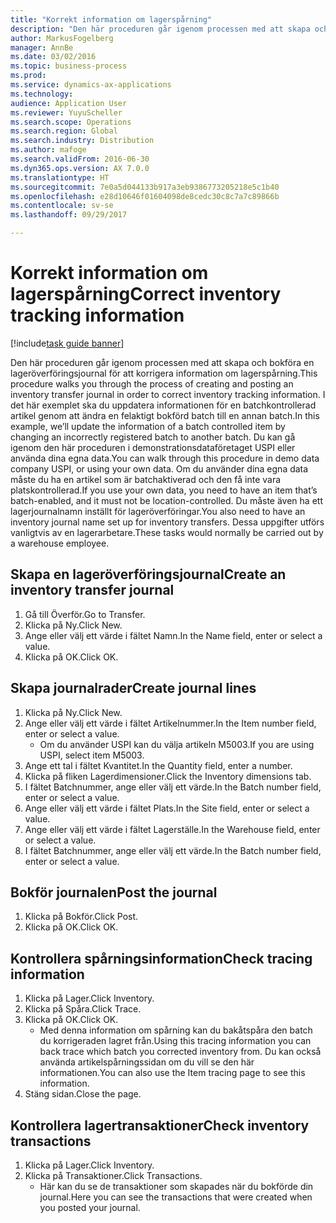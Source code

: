 ```yaml
---
title: "Korrekt information om lagerspårning"
description: "Den här proceduren går igenom processen med att skapa och bokföra en lageröverföringsjournal för att korrigera information om lagerspårning."
author: MarkusFogelberg
manager: AnnBe
ms.date: 03/02/2016
ms.topic: business-process
ms.prod: 
ms.service: dynamics-ax-applications
ms.technology: 
audience: Application User
ms.reviewer: YuyuScheller
ms.search.scope: Operations
ms.search.region: Global
ms.search.industry: Distribution
ms.author: mafoge
ms.search.validFrom: 2016-06-30
ms.dyn365.ops.version: AX 7.0.0
ms.translationtype: HT
ms.sourcegitcommit: 7e0a5d044133b917a3eb9386773205218e5c1b40
ms.openlocfilehash: e28d10646f01604098de8cedc30c8c7a7c89866b
ms.contentlocale: sv-se
ms.lasthandoff: 09/29/2017

---
```

# <a name="correct-inventory-tracking-information"></a><span data-ttu-id="84020-103">Korrekt information om lagerspårning</span><span class="sxs-lookup"><span data-stu-id="84020-103">Correct inventory tracking information</span></span>

[!include[task guide banner](../../includes/task-guide-banner.md)]

<span data-ttu-id="84020-104">Den här proceduren går igenom processen med att skapa och bokföra en lageröverföringsjournal för att korrigera information om lagerspårning.</span><span class="sxs-lookup"><span data-stu-id="84020-104">This procedure walks you through the process of creating and posting an inventory transfer journal in order to correct inventory tracking information.</span></span> <span data-ttu-id="84020-105">I det här exemplet ska du uppdatera informationen för en batchkontrollerad artikel genom att ändra en felaktigt bokförd batch till en annan batch.</span><span class="sxs-lookup"><span data-stu-id="84020-105">In this example, we’ll update the information of a batch controlled item by changing an incorrectly registered batch to another batch.</span></span> <span data-ttu-id="84020-106">Du kan gå igenom den här proceduren i demonstrationsdataföretaget USPI eller använda dina egna data.</span><span class="sxs-lookup"><span data-stu-id="84020-106">You can walk through this procedure in demo data company USPI, or using your own data.</span></span> <span data-ttu-id="84020-107">Om du använder dina egna data måste du ha en artikel som är batchaktiverad och den få inte vara platskontrollerad.</span><span class="sxs-lookup"><span data-stu-id="84020-107">If you use your own data, you need to have an item that’s batch-enabled, and it must not be location-controlled.</span></span> <span data-ttu-id="84020-108">Du måste även ha ett lagerjournalnamn inställt för lageröverföringar.</span><span class="sxs-lookup"><span data-stu-id="84020-108">You also need to have an inventory journal name set up for inventory transfers.</span></span> <span data-ttu-id="84020-109">Dessa uppgifter utförs vanligtvis av en lagerarbetare.</span><span class="sxs-lookup"><span data-stu-id="84020-109">These tasks would normally be carried out by a warehouse employee.</span></span>


## <a name="create-an-inventory-transfer-journal"></a><span data-ttu-id="84020-110">Skapa en lageröverföringsjournal</span><span class="sxs-lookup"><span data-stu-id="84020-110">Create an inventory transfer journal</span></span>
1. <span data-ttu-id="84020-111">Gå till Överför.</span><span class="sxs-lookup"><span data-stu-id="84020-111">Go to Transfer.</span></span>
2. <span data-ttu-id="84020-112">Klicka på Ny.</span><span class="sxs-lookup"><span data-stu-id="84020-112">Click New.</span></span>
3. <span data-ttu-id="84020-113">Ange eller välj ett värde i fältet Namn.</span><span class="sxs-lookup"><span data-stu-id="84020-113">In the Name field, enter or select a value.</span></span>
4. <span data-ttu-id="84020-114">Klicka på OK.</span><span class="sxs-lookup"><span data-stu-id="84020-114">Click OK.</span></span>

## <a name="create-journal-lines"></a><span data-ttu-id="84020-115">Skapa journalrader</span><span class="sxs-lookup"><span data-stu-id="84020-115">Create journal lines</span></span>
1. <span data-ttu-id="84020-116">Klicka på Ny.</span><span class="sxs-lookup"><span data-stu-id="84020-116">Click New.</span></span>
2. <span data-ttu-id="84020-117">Ange eller välj ett värde i fältet Artikelnummer.</span><span class="sxs-lookup"><span data-stu-id="84020-117">In the Item number field, enter or select a value.</span></span>
    * <span data-ttu-id="84020-118">Om du använder USPI kan du välja artikeln M5003.</span><span class="sxs-lookup"><span data-stu-id="84020-118">If you are using USPI, select item M5003.</span></span>  
3. <span data-ttu-id="84020-119">Ange ett tal i fältet Kvantitet.</span><span class="sxs-lookup"><span data-stu-id="84020-119">In the Quantity field, enter a number.</span></span>
4. <span data-ttu-id="84020-120">Klicka på fliken Lagerdimensioner.</span><span class="sxs-lookup"><span data-stu-id="84020-120">Click the Inventory dimensions tab.</span></span>
5. <span data-ttu-id="84020-121">I fältet Batchnummer, ange eller välj ett värde.</span><span class="sxs-lookup"><span data-stu-id="84020-121">In the Batch number field, enter or select a value.</span></span>
6. <span data-ttu-id="84020-122">Ange eller välj ett värde i fältet Plats.</span><span class="sxs-lookup"><span data-stu-id="84020-122">In the Site field, enter or select a value.</span></span>
7. <span data-ttu-id="84020-123">Ange eller välj ett värde i fältet Lagerställe.</span><span class="sxs-lookup"><span data-stu-id="84020-123">In the Warehouse field, enter or select a value.</span></span>
8. <span data-ttu-id="84020-124">I fältet Batchnummer, ange eller välj ett värde.</span><span class="sxs-lookup"><span data-stu-id="84020-124">In the Batch number field, enter or select a value.</span></span>

## <a name="post-the-journal"></a><span data-ttu-id="84020-125">Bokför journalen</span><span class="sxs-lookup"><span data-stu-id="84020-125">Post the journal</span></span>
1. <span data-ttu-id="84020-126">Klicka på Bokför.</span><span class="sxs-lookup"><span data-stu-id="84020-126">Click Post.</span></span>
2. <span data-ttu-id="84020-127">Klicka på OK.</span><span class="sxs-lookup"><span data-stu-id="84020-127">Click OK.</span></span>

## <a name="check-tracing-information"></a><span data-ttu-id="84020-128">Kontrollera spårningsinformation</span><span class="sxs-lookup"><span data-stu-id="84020-128">Check tracing information</span></span>
1. <span data-ttu-id="84020-129">Klicka på Lager.</span><span class="sxs-lookup"><span data-stu-id="84020-129">Click Inventory.</span></span>
2. <span data-ttu-id="84020-130">Klicka på Spåra.</span><span class="sxs-lookup"><span data-stu-id="84020-130">Click Trace.</span></span>
3. <span data-ttu-id="84020-131">Klicka på OK.</span><span class="sxs-lookup"><span data-stu-id="84020-131">Click OK.</span></span>
    * <span data-ttu-id="84020-132">Med denna information om spårning kan du bakåtspåra den batch du korrigeraden lagret från.</span><span class="sxs-lookup"><span data-stu-id="84020-132">Using this tracing information you can back trace which batch you corrected inventory from.</span></span>  <span data-ttu-id="84020-133">Du kan också använda artikelspårningssidan om du vill se den här informationen.</span><span class="sxs-lookup"><span data-stu-id="84020-133">You can also use the Item tracing page to see this information.</span></span>  
4. <span data-ttu-id="84020-134">Stäng sidan.</span><span class="sxs-lookup"><span data-stu-id="84020-134">Close the page.</span></span>

## <a name="check-inventory-transactions"></a><span data-ttu-id="84020-135">Kontrollera lagertransaktioner</span><span class="sxs-lookup"><span data-stu-id="84020-135">Check inventory transactions</span></span>
1. <span data-ttu-id="84020-136">Klicka på Lager.</span><span class="sxs-lookup"><span data-stu-id="84020-136">Click Inventory.</span></span>
2. <span data-ttu-id="84020-137">Klicka på Transaktioner.</span><span class="sxs-lookup"><span data-stu-id="84020-137">Click Transactions.</span></span>
    * <span data-ttu-id="84020-138">Här kan du se de transaktioner som skapades när du bokförde din journal.</span><span class="sxs-lookup"><span data-stu-id="84020-138">Here you can see the transactions that were created when you posted your journal.</span></span>   

